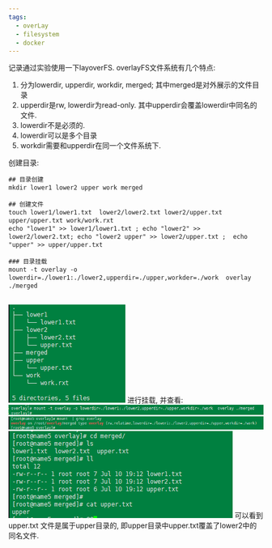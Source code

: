 ```yaml
---
tags:
  - overLay
  - filesystem
  - docker
---
```

记录通过实验使用一下layoverFS.
overlayFS文件系统有几个特点: 
1. 分为lowerdir,  upperdir, workdir, merged; 其中merged是对外展示的文件目录
2. upperdir是rw, lowerdir为read-only. 其中upperdir会覆盖lowerdir中同名的文件.   
3. lowerdir不是必须的.
4. lowerdir可以是多个目录
5. workdir需要和upperdir在同一个文件系统下.


创建目录:
```shell
## 目录创建
mkdir lower1 lower2 upper work merged

## 创建文件
touch lower1/lower1.txt  lower2/lower2.txt lower2/upper.txt  upper/upper.txt work/work.rxt
echo "lower1" >> lower1/lower1.txt ; echo "lower2" >> lower2/lower2.txt; echo "lower2 upper" >> lower2/upper.txt ;  echo "upper" >> upper/upper.txt

### 目录挂载
mount -t overlay -o lowerdir=./lower1:./lower2,upperdir=./upper,workder=./work  overlay ./merged


```

![](./images/overlay/1-dir.png)
 进行挂载, 并查看:
 ![](./images/overlay/2-mount.png)
![](./images/overlay/2-1-mount.png)
![](./images/overlay/3-merge.png)
可以看到upper.txt 文件是属于upper目录的, 即upper目录中upper.txt覆盖了lower2中的同名文件.










